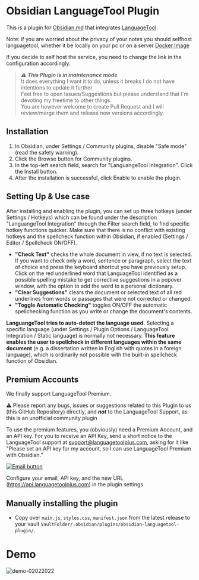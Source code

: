 # Obsidian LanguageTool Plugin

This is a plugin for [Obsidian.md](https://obsidian.md) that integrates [LanguageTool](https://languagetool.org/).

Note: if you are worried about the privacy of your notes you should selfhost languagetool, whether it be locally on your pc or on a server
[Docker Image](https://hub.docker.com/r/erikvl87/languagetool)

If you decide to self host the service, you need to change the link in the configuration accordingly.

> ***:warning: This Plugin is in maintenance mode***   
> It does everything I want it to do, unless it breaks I do not have intentions to update it further.  
> Feel free to open Issues/Suggestions but please understand that I'm devoting my freetime to other things.  
> You are however welcome to create Pull Request and I will review/merge them and release new versions accordingly.

## Installation

1. In Obsidian, under Settings / Community plugins, disable "Safe mode" (read the safety warning).
2. Click the Browse button for Community plugins.
3. In the top-left search field, search for "LanguangeTool Integration". Click the Install button.
4. After the installation is successful, click Enable to enable the plugin. 

## Setting Up & Use case

After installing and enabling the plugin, you can set up three hotkeys (under Settings / Hotkeys) which can be found under the description "LanguangeTool Integration" through the Filter search field, to find specific hotkey functions quicker. Make sure that there is no conflict with existing hotkeys and the spellcheck function within Obsidian, if enabled (Settings / Editor / Spellcheck ON/OFF).

* **"Check Text"** checks the whole document in view, if no text is selected. If you want to check only a word, sentence or paragraph, select the text of choice and press the keyboard shortcut you have previously setup. Click on the red underlined word that LanguageTool identified as a possible spelling mistake to get corrective suggestions in a popover window, with the option to add the word to a personal dictionary.
* **"Clear Suggestions"** clears the document or selected text of all red underlines from words or passages that were not corrected or changed.
* **"Toggle Automatic Checking"** toggles ON/OFF the automatic spellchecking function as you write or change the document's contents.

**LanguangeTool tries to auto-detect the language used.** Selecting a specific language (under Settings / Plugin Options / LanguageTool Integration / Static language) is normally not necessary. **This feature enables the user to spellcheck in different languages within the same document** (e.g. a dissertation written in English with quotes in a foreign language), which is ordinarily not possible with the built-in spellcheck function of Obsidian.

## Premium Accounts
We finally support LanguageTool Premium.

⚠️ Please report any bugs, issues or suggestions related to this Plugin to us (this GitHub Repository) directly, and ***not*** to the LanguageTool Support, as this is an unofficial community plugin

To use the premium features, you (obviously) need a Premium Account, and an API key.
For you to receive an API Key, send a short notice to the LanguageTool support at support@languagetoolplus.com, asking for it like "Please set an API key for my account, so I can use LanguageTool Premium with Obsidian."

[![Email button](https://img.shields.io/badge/Ask_for_you_API_key-Only_if_you_have_a_premium_account-blue?style=for-the-badge&logo=maildotru)](mailto:support@languagetoolplus.com?subject=Request%20-%20LanguageTool%20Premium%20with%20Obsidian&body=Hi!%20%0A%0AI%20have%20a%20Premium%20LanguageTool%20account%20and%20would%20like%20to%20use%20it%20with%20Obsidian%20%0A(using%20the%20following%20plugin%20https://github.com/Clemens-E/obsidian-languagetool-plugin)%0A%0ACould%20you%20set%20an%20API%20key%20for%20my%20account?%20%0A%0AThanks%20in%20advance,%20%0ACheers%20😁)

Configure your email, API key, and the new URL (https://api.languagetoolplus.com) in the plugin settings

## Manually installing the plugin

- Copy over `main.js`, `styles.css`, `manifest.json` from the latest release to your vault `VaultFolder/.obsidian/plugins/obsidian-languagetool-plugin/`.

# Demo

![demo-02022022](https://user-images.githubusercontent.com/98941594/152318322-83abb30d-fee0-44cf-9700-262f4c0de4c4.png)

